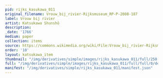 ```yaml
---
pid: rijks_kasukawa_011
original_filename: Vrouw_bij_rivier-Rijksmuseum_RP-P-2008-187
label: Vrouw bij rivier
artist: Katsukawa Shunshō
description: 
_date: '1766'
medium: paper
collection: items
source: https://commons.wikimedia.org/wiki/File:Vrouw_bij_rivier-Rijksmuseum_RP-P-2008-187.jpeg
order: '10'
layout: katsukawa_item
thumbnail: "/img/derivatives/simple/images/rijks_kasukawa_011/full/250,/0/default.jpg"
full: "/img/derivatives/simple/images/rijks_kasukawa_011/full/full/0/default.jpg"
manifest: "/img/derivatives/simple/rijks_kasukawa_011/manifest.json"
---
```

